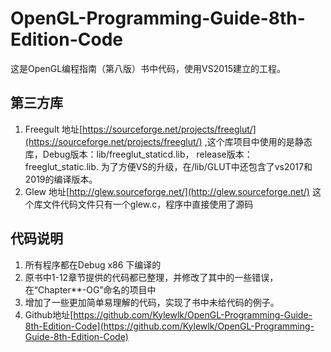 ﻿# OpenGL-Programming-Guide-8th-Edition-Code
这是OpenGL编程指南（第八版）书中代码，使用VS2015建立的工程。

## 第三方库
1. Freegult 地址[https://sourceforge.net/projects/freeglut/](https://sourceforge.net/projects/freeglut/) ,这个库项目中使用的是静态库，Debug版本：lib/freeglut_staticd.lib， release版本：freeglut_static.lib. 为了方便VS的升级，在/lib/GLUT中还包含了vs2017和2019的编译版本。
2. Glew 地址[http://glew.sourceforge.net/](http://glew.sourceforge.net/) 这个库文件代码文件只有一个glew.c，程序中直接使用了源码


## 代码说明
1. 所有程序都在Debug x86 下编译的 
2. 原书中1-12章节提供的代码都已整理，并修改了其中的一些错误，在“Chapter**-OG”命名的项目中
3. 增加了一些更加简单易理解的代码，实现了书中未给代码的例子。
4. Github地址[https://github.com/Kylewlk/OpenGL-Programming-Guide-8th-Edition-Code](https://github.com/Kylewlk/OpenGL-Programming-Guide-8th-Edition-Code)        




